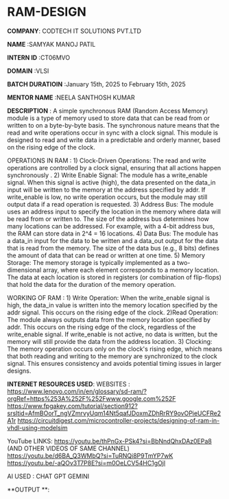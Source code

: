 # RAM-DESIGN

**COMPANY**: CODTECH IT SOLUTIONS PVT.LTD

**NAME** :SAMYAK MANOJ PATIL

**INTERN ID** :CT06MVO

**DOMAIN** :VLSI

**BATCH DURATIOIN** :January 15th, 2025 to February 15th, 2025

**MENTOR NAME** :NEELA SANTHOSH KUMAR

**DESCRIPTION** :
    A simple synchronous RAM (Random Access Memory) module is a type of memory used to store data that can be read from or written to on a byte-by-byte basis. The synchronous nature means that the read and write operations occur in sync with a clock signal. This module is designed to read and write data in a predictable and orderly manner, based on the rising edge of the clock.

OPERATIONS IN RAM :
    1) Clock-Driven Operations:
        The read and write operations are controlled by a clock signal, ensuring that all actions happen synchronously .
    2) Write Enable Signal:
        The module has a write_enable signal. When this signal is active (high), the data presented on the data_in input will be written to the memory at the address                 specified by addr.
        If write_enable is low, no write operation occurs, but the module may still output data if a read operation is requested.
    3) Address Bus:
        The module uses an address input to specify the location in the memory where data will be read from or written to. The size of the address bus determines how many            locations can be addressed.
        For example, with a 4-bit address bus, the RAM can store data in 2^4 = 16 locations.
    4) Data Bus:
        The module has a data_in input for the data to be written and a data_out output for the data that is read from the memory. The size of the data bus (e.g., 8 bits)            defines the amount of data that can be read or written at one time.
    5) Memory Storage:
        The memory storage is typically implemented as a two-dimensional array, where each element corresponds to a memory location. The data at each location is stored in           registers (or combination of flip-flops) that hold the data for the duration of the memory operation.

WORKING OF RAM :
    1) Write Operation:
        When the write_enable signal is high, the data_in value is written into the memory location specified by the addr signal. This occurs on the rising edge of the clock.
    2)Read Operation:
        The module always outputs data from the memory location specified by addr. This occurs on the rising edge of the clock, regardless of the write_enable signal. If             write_enable is not active, no data is written, but the memory will still provide the data from the address location.
    3) Clocking:
        The memory operation occurs only on the clock's rising edge, which means that both reading and writing to the memory are synchronized to the clock signal. This               ensures consistency and avoids potential timing issues in larger designs.

**INTERNET RESOURCES USED**:
WEBSITES :
   https://www.lenovo.com/in/en/glossary/sd-ram/?orgRef=https%253A%252F%252Fwww.google.com%252F
   https://www.fpgakey.com/tutorial/section912?srsltid=AfmBOorT_ngVZmrvyUqm14Nt5qafJDoxmZDhRrRY9ovOPieUCFRe2A1r
   https://circuitdigest.com/microcontroller-projects/designing-of-ram-in-vhdl-using-modelsim

YouTube LINKS:
    https://youtu.be/thPnGx-PSk4?si=BbNndQhxDAz0EPa8 (AND OTHER VIDEOS OF SAME CHANNEL)
    https://youtu.be/d6BA_Q3WMbQ?si=TuRNQi8P9TmYP7wK
    https://youtu.be/-aQOv3T7P8E?si=m0OeLCV54HC1gOjl
    
AI USED :
    CHAT GPT
    GEMINI

**OUTPUT **:
 










